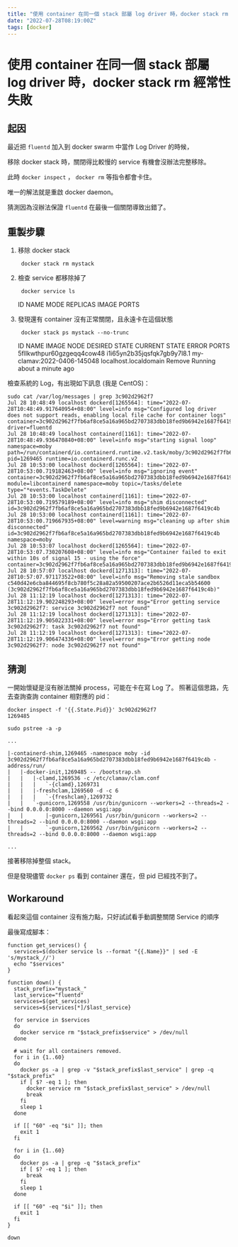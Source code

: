 ```yaml
---
title: "使用 container 在同一個 stack 部屬 log driver 時，docker stack rm 經常性失敗 "
date: "2022-07-28T08:19:00Z"
tags: [docker]
---
```


# 使用 container 在同一個 stack 部屬 log driver 時，docker stack rm 經常性失敗 

## 起因

最近把 `fluentd` 加入到 docker swarm 中當作 Log Driver 的時候，

移除 docker stack 時，關閉得比較慢的 service 有機會沒辦法完整移除。

此時 `docker inspect` ， `docker rm` 等指令都會卡住。

唯一的解法就是重啟 docker daemon。

猜測因為沒辦法保證 `fluentd` 在最後一個關閉導致出錯了。

## 重製步驟

1. 移除 docker stack

        docker stack rm mystack
2. 檢查 service 都移除掉了

        docker service ls
    ID        NAME      MODE      REPLICAS   IMAGE     PORTS
3. 發現還有 container 沒有正常關閉，且永遠卡在這個狀態

        docker stack ps mystack --no-trunc
    ID                          NAME                          IMAGE                        NODE                    DESIRED STATE   CURRENT STATE                ERROR     PORTS
    5fllkwthpur60gzgeqq4cow48   i1i65yn2b35jqsfqk7gb9y7l8.1   my-clamav:2022-0406-145048   localhost.localdomain   Remove          Running about a minute ago

檢查系統的 Log，有出現如下訊息 (我是 CentOS)：

    sudo cat /var/log/messages | grep 3c902d2962f7
    Jul 28 10:48:49 localhost dockerd[1265564]: time="2022-07-28T10:48:49.917640954+08:00" level=info msg="Configured log driver does not support reads, enabling local file cache for container logs" container=3c902d2962f7fb6af8ce5a16a965bd2707383dbb18fed9b6942e1687f6419c4b driver=fluentd
    Jul 28 10:48:49 localhost containerd[1161]: time="2022-07-28T10:48:49.936470840+08:00" level=info msg="starting signal loop" namespace=moby path=/run/containerd/io.containerd.runtime.v2.task/moby/3c902d2962f7fb6af8ce5a16a965bd2707383dbb18fed9b6942e1687f6419c4b pid=1269465 runtime=io.containerd.runc.v2
    Jul 28 10:53:00 localhost dockerd[1265564]: time="2022-07-28T10:53:00.719182463+08:00" level=info msg="ignoring event" container=3c902d2962f7fb6af8ce5a16a965bd2707383dbb18fed9b6942e1687f6419c4b module=libcontainerd namespace=moby topic=/tasks/delete type="*events.TaskDelete"
    Jul 28 10:53:00 localhost containerd[1161]: time="2022-07-28T10:53:00.719579189+08:00" level=info msg="shim disconnected" id=3c902d2962f7fb6af8ce5a16a965bd2707383dbb18fed9b6942e1687f6419c4b
    Jul 28 10:53:00 localhost containerd[1161]: time="2022-07-28T10:53:00.719667935+08:00" level=warning msg="cleaning up after shim disconnected" id=3c902d2962f7fb6af8ce5a16a965bd2707383dbb18fed9b6942e1687f6419c4b namespace=moby
    Jul 28 10:53:07 localhost dockerd[1265564]: time="2022-07-28T10:53:07.730207608+08:00" level=info msg="Container failed to exit within 10s of signal 15 - using the force" container=3c902d2962f7fb6af8ce5a16a965bd2707383dbb18fed9b6942e1687f6419c4b
    Jul 28 10:57:07 localhost dockerd[1271313]: time="2022-07-28T10:57:07.971173522+08:00" level=info msg="Removing stale sandbox c540d42e6cba844695f8cb780f5c28a82a59500207ace2b6526d11eca5b54600 (3c902d2962f7fb6af8ce5a16a965bd2707383dbb18fed9b6942e1687f6419c4b)"
    Jul 28 11:12:19 localhost dockerd[1271313]: time="2022-07-28T11:12:19.902248293+08:00" level=error msg="Error getting service 3c902d2962f7: service 3c902d2962f7 not found"
    Jul 28 11:12:19 localhost dockerd[1271313]: time="2022-07-28T11:12:19.905022331+08:00" level=error msg="Error getting task 3c902d2962f7: task 3c902d2962f7 not found"
    Jul 28 11:12:19 localhost dockerd[1271313]: time="2022-07-28T11:12:19.906474336+08:00" level=error msg="Error getting node 3c902d2962f7: node 3c902d2962f7 not found"

## 猜測

一開始懷疑是沒有辦法關掉 process，可能在卡在寫 Log 了。
照著這個思路，先去查詢查詢 container 相對應的 pid：

    docker inspect -f '{{.State.Pid}}' 3c902d2962f7
    1269485

    sudo pstree -a -p
    
    ...
    
    |-containerd-shim,1269465 -namespace moby -id 3c902d2962f7fb6af8ce5a16a965bd2707383dbb18fed9b6942e1687f6419c4b -address/run/
    |   |-docker-init,1269485 -- /bootstrap.sh
    |   |   |-clamd,1269536 -c /etc/clamav/clam.conf
    |   |   |   `-{clamd},1269731
    |   |   |-freshclam,1269560 -d -c 6
    |   |   |   `-{freshclam},1269732
    |   |   `-gunicorn,1269558 /usr/bin/gunicorn --workers=2 --threads=2 --bind 0.0.0.0:8000 --daemon wsgi:app
    |   |       |-gunicorn,1269561 /usr/bin/gunicorn --workers=2 --threads=2 --bind 0.0.0.0:8000 --daemon wsgi:app
    |   |       `-gunicorn,1269562 /usr/bin/gunicorn --workers=2 --threads=2 --bind 0.0.0.0:8000 --daemon wsgi:app
    
    ...

接著移除掉整個 stack。

但是發現儘管 `docker ps` 看到 container 還在，但 pid 已經找不到了。

## Workaround

看起來這個 container 沒有施力點，只好試試看手動調整關閉 Service 的順序

最後寫成腳本：

    function get_services() {
      services=$(docker service ls --format "{{.Name}}" | sed -E 's/mystack_//')
      echo "$services"
    }
    
    function down() {
      stack_prefix="mystack_"
      last_service="fluentd"
      services=$(get_services)
      services=${services[*]/$last_service}
    
      for service in $services
      do
        docker service rm "$stack_prefix$service" > /dev/null
      done
    
      # wait for all containers removed.
      for i in {1..60}
      do
        docker ps -a | grep -v "$stack_prefix$last_service" | grep -q "$stack_prefix"
        if [ $? -eq 1 ]; then
          docker service rm "$stack_prefix$last_service" > /dev/null
          break
        fi
        sleep 1
      done
    
      if [[ "60" -eq "$i" ]]; then
        exit 1
      fi
    
      for i in {1..60}
      do
        docker ps -a | grep -q "$stack_prefix"
        if [ $? -eq 1 ]; then
          break
        fi
        sleep 1
      done
    
      if [[ "60" -eq "$i" ]]; then
        exit 1
      fi
    }
    
    down